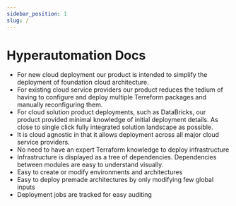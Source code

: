```yaml
---
sidebar_position: 1
slug: /
---
```


# Hyperautomation Docs

- For new cloud deployment our product is intended to simplify the deployment of foundation cloud architecture.
- For existing cloud service providers our product reduces the tedium of having to configure and deploy multiple Terreform packages and manually reconfiguring them.
- For cloud solution product deployments, such as DataBricks, our product provided minimal knowledge of initial deployment details. As close to single click fully integrated solution landscape as possible.
- It is cloud agnostic in that it allows deployment across all major cloud service providers.
- No need to have an expert Terraform knowledge to deploy infrastructure
- Infrastructure is displayed as a tree of dependencies. Dependencies between modules are easy to understand visually.
- Easy to create or modify environments and architectures
- Easy to deploy premade architectures by only modifying few global inputs
- Deployment jobs are tracked for easy auditing
